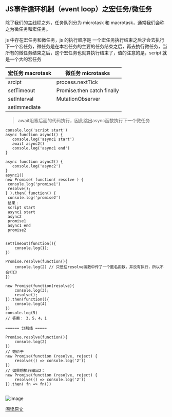 
## JS事件循环机制（event loop）之宏任务/微任务

除了我们的主线程之外，任务队列分为 microtask 和 macrotask，通常我们会称之为微任务和宏任务。  

 js 中存在宏任务和微任务，js 的执行顺序是 一个宏任务执行结束之后才会去执行下一个宏任务，微任务是在本宏任务的主要的任务结束之后，再去执行微任务，当所有的微任务结束之后，这个宏任务也就算执行结束了，值的注意的是，script 就是一个大的宏任务
 
 宏任务 macrotask | 微任务 microtasks
 ---|---
 srcipt | process.nextTick
setTimeout | Promise.then    catch    finally 
setInterval | MutationObserver
setImmediate|  


> await阻塞后面的代码执行，因此跳出async函数执行下一个微任务  

```
console.log('script start')
async function async1() {
   console.log('async1 start')
   await async2()
   console.log('async1 end')
}
 
async function async2() {
   console.log('async2')
}
async1()
new Promise( function( resolve ) {
 console.log('promise1')
 resolve();
} ).then( function() {
 console.log('promise2')
 结果：
 script start
 async1 start
 async2
 promise1
 async1 end
 promise2
 
```

```
setTimeout(function(){
    console.log(1);
})

Promise.resolve(function(){
    console.log(2) // 只是往resolve函数中传了一个匿名函数，并没有执行，所以不会打印
})

new Promise(function(resolve){
    console.log(3);
    resolve();
}).then(function(){
    console.log(4)
})
console.log(5)
// 答案： 3，5，4，1

====== 分割线 =====

Promise.resolve(function(){
    console.log(2)
})
// 等价于 
new Promise(function (resolve, reject) {
    resolve(() => console.log('2'))
})
// 如果想执行输出2：
new Promise(function (resolve, reject) {
    resolve(() => console.log('2'))
}).then( fn => fn())
```
##

![image](https://upload-images.jianshu.io/upload_images/12297114-6310727e82b091cc.png?imageMogr2/auto-orient/strip%7CimageView2/2/w/1240)

[阅读原文](https://juejin.im/post/5b498d245188251b193d4059)
